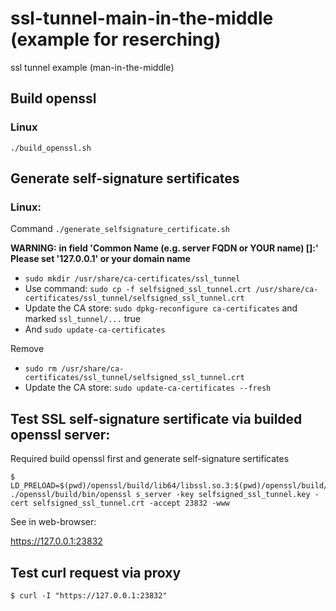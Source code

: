 # ssl-tunnel-main-in-the-middle (example for reserching)

ssl tunnel example (man-in-the-middle)

## Build openssl

### Linux

`./build_openssl.sh`

## Generate self-signature sertificates

### Linux:

Command `./generate_selfsignature_certificate.sh`

**WARNING:**
**in field 'Common Name (e.g. server FQDN or YOUR name) []:'**
**Please set '127.0.0.1' or your domain name**

- `sudo mkdir /usr/share/ca-certificates/ssl_tunnel`
- Use command: `sudo cp -f selfsigned_ssl_tunnel.crt /usr/share/ca-certificates/ssl_tunnel/selfsigned_ssl_tunnel.crt`
- Update the CA store: `sudo dpkg-reconfigure ca-certificates` and marked `ssl_tunnel/...` true
- And `sudo update-ca-certificates`

Remove

- `sudo rm /usr/share/ca-certificates/ssl_tunnel/selfsigned_ssl_tunnel.crt`
- Update the CA store: `sudo update-ca-certificates --fresh`

## Test SSL self-signature sertificate via builded openssl server:

Required build openssl first and generate self-signature sertificates

```
$ LD_PRELOAD=$(pwd)/openssl/build/lib64/libssl.so.3:$(pwd)/openssl/build/lib64/libcrypto.so.3 ./openssl/build/bin/openssl s_server -key selfsigned_ssl_tunnel.key -cert selfsigned_ssl_tunnel.crt -accept 23832 -www
```

See in web-browser:

https://127.0.0.1:23832


## Test curl request via proxy

```
$ curl -I "https://127.0.0.1:23832"
```
